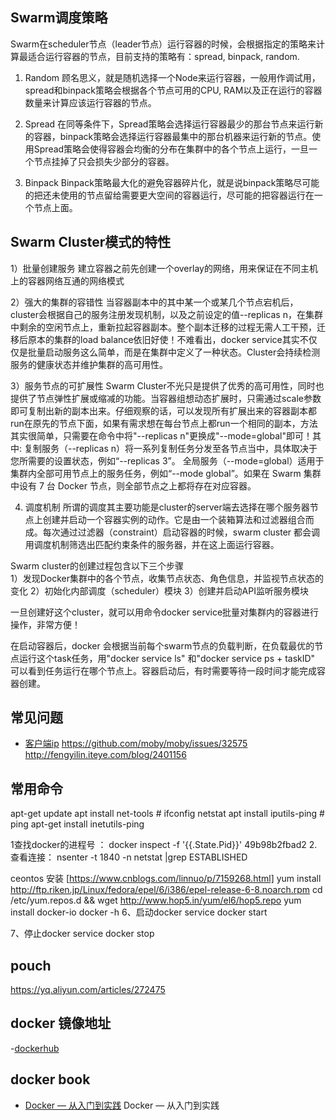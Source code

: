## Swarm调度策略
Swarm在scheduler节点（leader节点）运行容器的时候，会根据指定的策略来计算最适合运行容器的节点，目前支持的策略有：spread, binpack, random.
1. Random
顾名思义，就是随机选择一个Node来运行容器，一般用作调试用，spread和binpack策略会根据各个节点可用的CPU, RAM以及正在运行的容器数量来计算应该运行容器的节点。

2. Spread
在同等条件下，Spread策略会选择运行容器最少的那台节点来运行新的容器，binpack策略会选择运行容器最集中的那台机器来运行新的节点。使用Spread策略会使得容器会均衡的分布在集群中的各个节点上运行，一旦一个节点挂掉了只会损失少部分的容器。

3. Binpack
Binpack策略最大化的避免容器碎片化，就是说binpack策略尽可能的把还未使用的节点留给需要更大空间的容器运行，尽可能的把容器运行在一个节点上面。

## Swarm Cluster模式的特性
1）批量创建服务
建立容器之前先创建一个overlay的网络，用来保证在不同主机上的容器网络互通的网络模式

2）强大的集群的容错性
当容器副本中的其中某一个或某几个节点宕机后，cluster会根据自己的服务注册发现机制，以及之前设定的值--replicas n，在集群中剩余的空闲节点上，重新拉起容器副本。整个副本迁移的过程无需人工干预，迁移后原本的集群的load balance依旧好使！不难看出，docker service其实不仅仅是批量启动服务这么简单，而是在集群中定义了一种状态。Cluster会持续检测服务的健康状态并维护集群的高可用性。

3）服务节点的可扩展性
Swarm Cluster不光只是提供了优秀的高可用性，同时也提供了节点弹性扩展或缩减的功能。当容器组想动态扩展时，只需通过scale参数即可复制出新的副本出来。仔细观察的话，可以发现所有扩展出来的容器副本都run在原先的节点下面，如果有需求想在每台节点上都run一个相同的副本，方法其实很简单，只需要在命令中将"--replicas n"更换成"--mode=global"即可！其中:
复制服务（--replicas n）将一系列复制任务分发至各节点当中，具体取决于您所需要的设置状态，例如“--replicas 3”。
全局服务（--mode=global）适用于集群内全部可用节点上的服务任务，例如“--mode global”。如果在 Swarm 集群中设有 7 台 Docker 节点，则全部节点之上都将存在对应容器。

4)  调度机制
所谓的调度其主要功能是cluster的server端去选择在哪个服务器节点上创建并启动一个容器实例的动作。它是由一个装箱算法和过滤器组合而成。每次通过过滤器（constraint）启动容器的时候，swarm cluster 都会调用调度机制筛选出匹配约束条件的服务器，并在这上面运行容器。

Swarm cluster的创建过程包含以下三个步骤                                                                      
1）发现Docker集群中的各个节点，收集节点状态、角色信息，并监视节点状态的变化
2）初始化内部调度（scheduler）模块
3）创建并启动API监听服务模块

一旦创建好这个cluster，就可以用命令docker service批量对集群内的容器进行操作，非常方便！

在启动容器后，docker 会根据当前每个swarm节点的负载判断，在负载最优的节点运行这个task任务，用"docker service ls" 和"docker service ps + taskID"
可以看到任务运行在哪个节点上。容器启动后，有时需要等待一段时间才能完成容器创建。


## 常见问题
- [客户端ip](https://github.com/banianhost/remux/blob/master/app/nginx.conf#L57)  https://github.com/moby/moby/issues/32575  http://fengyilin.iteye.com/blog/2401156





## 常用命令
apt-get update 
apt install net-tools # ifconfig  netstat
apt install iputils-ping # ping
apt-get install inetutils-ping

 1查找docker的进程号 ：
docker inspect -f '{{.State.Pid}}' 49b98b2fbad2
2. 查看连接： 
nsenter -t 1840 -n netstat |grep ESTABLISHED


ceontos 安装 [https://www.cnblogs.com/linnuo/p/7159268.html]
yum install http://ftp.riken.jp/Linux/fedora/epel/6/i386/epel-release-6-8.noarch.rpm
cd /etc/yum.repos.d && wget http://www.hop5.in/yum/el6/hop5.repo
yum install docker-io
docker -h
6、启动docker
service docker start

7、停止docker
service docker stop





## pouch
https://yq.aliyun.com/articles/272475

## docker 镜像地址
-[dockerhub](https://mirrors.ustc.edu.cn/help/dockerhub.html)


## docker book
- [Docker — 从入门到实践](https://yeasy.gitbooks.io/docker_practice/introduction/why.html) Docker — 从入门到实践